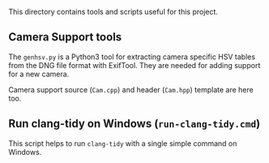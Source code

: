 This directory contains tools and scripts useful for this project.

Camera Support tools
--------------------
The `genhsv.py` is a Python3 tool for extracting camera
specific HSV tables from the DNG file format with ExifTool.
They are needed for adding support for a new camera.

Camera support source (`Cam.cpp`) and header (`Cam.hpp`)
template are here too.

Run clang-tidy on Windows (`run-clang-tidy.cmd`)
------------------------------------------------
This script helps to run `clang-tidy` with a single simple
command on Windows.
